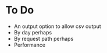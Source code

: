 # To Do

* An output option to allow csv output
* By day perhaps
* By request path perhaps
* Performance
